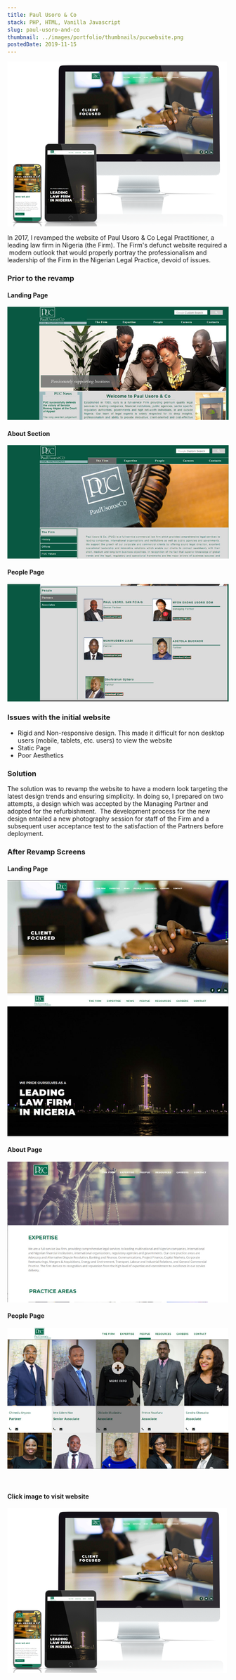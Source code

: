 ```yaml
---
title: Paul Usoro & Co
stack: PHP, HTML, Vanilla Javascript
slug: paul-usoro-and-co
thumbnail: ../images/portfolio/thumbnails/pucwebsite.png
postedDate: 2019-11-15
---
```


![Website Screen ](../images/portfolio/thumbnails/pucwebsite.png)

In 2017, I revamped the website of Paul Usoro & Co Legal Practitioner, a leading law firm in Nigeria (the Firm). The Firm's defunct website required a  modern outlook that would properly portray the professionalism and leadership of the Firm in the Nigerian Legal Practice, devoid of issues.

### Prior to the revamp

#### Landing Page

![Home Screen ](../images/portfolio/featured/paul-usoro-co/home-old.jpg)

#### About Section

![About Screen ](../images/portfolio/featured/paul-usoro-co/about-old.jpg)

#### People Page

![People Screen ](../images/portfolio/featured/paul-usoro-co/people-old.jpg)

### Issues with the initial website

- Rigid and Non-responsive design. This made it difficult for non desktop users (mobile, tablets, etc. users) to view the website
- Static Page
- Poor Aesthetics

### Solution

The solution was to revamp the website to have a modern look targeting the latest design trends and ensuring simplicity. In doing so, I prepared on two attempts, a design which was accepted by the Managing Partner and adopted for the refurbishment.  The development process for the new design entailed a new photography session for staff of the Firm and a subsequent user acceptance test to the satisfaction of the Partners before deployment.

### After Revamp Screens

#### Landing Page

![Home Screen ](../images/portfolio/featured/paul-usoro-co/home-new.jpg)  
![Home Screen ](../images/portfolio/featured/paul-usoro-co/home2-new.jpg)

#### About Page

![About Page ](../images/portfolio/featured/paul-usoro-co/about-new.jpg)

#### People Page

![People Page ](../images/portfolio/featured/paul-usoro-co/people-new.jpg)

<br />

#### Click image to visit website

[![Paul Usoro & Co](../images/portfolio/thumbnails/pucwebsite.png)](https://www.paulusoro.com/)
